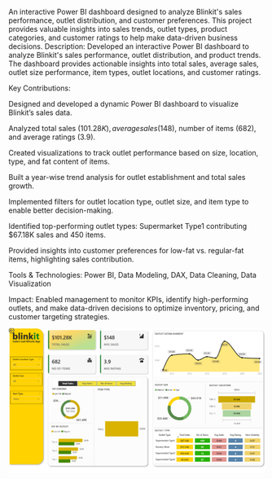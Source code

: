 An interactive Power BI dashboard designed to analyze Blinkit's sales performance, outlet distribution, and customer preferences.
This project provides valuable insights into sales trends, outlet types, product categories, and customer ratings to help make data-driven business decisions.
Description:
Developed an interactive Power BI dashboard to analyze Blinkit's sales performance, outlet distribution, and product trends. The dashboard provides actionable insights into total sales, average sales, outlet size performance, item types, outlet locations, and customer ratings.

Key Contributions:

Designed and developed a dynamic Power BI dashboard to visualize Blinkit’s sales data.

Analyzed total sales ($101.28K), average sales ($148), number of items (682), and average ratings (3.9).

Created visualizations to track outlet performance based on size, location, type, and fat content of items.

Built a year-wise trend analysis for outlet establishment and total sales growth.

Implemented filters for outlet location type, outlet size, and item type to enable better decision-making.

Identified top-performing outlet types: Supermarket Type1 contributing $67.18K sales and 450 items.

Provided insights into customer preferences for low-fat vs. regular-fat items, highlighting sales contribution.

Tools & Technologies:
Power BI, Data Modeling, DAX, Data Cleaning, Data Visualization

Impact:
Enabled management to monitor KPIs, identify high-performing outlets, and make data-driven decisions to optimize inventory, pricing, and customer targeting strategies.

<img src="https://github.com/shivanipuppala12/Blinkit-Sales-Analysis-Dashboard/blob/8121a529f12947ab943c72118b0afb8edc5b6d01/Blinkit%20Project.png" alt="Image Description" width="600">

